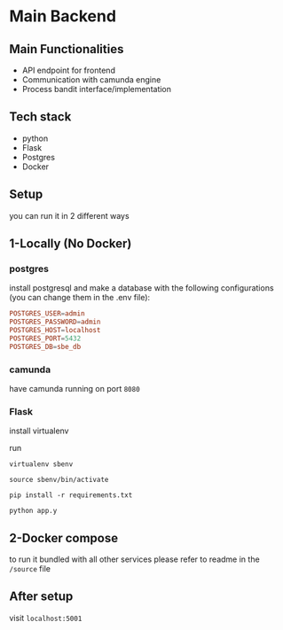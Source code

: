 # Main Backend

## Main Functionalities

* API endpoint for frontend
* Communication with camunda engine
* Process bandit interface/implementation

## Tech stack

* python
* Flask
* Postgres
* Docker

## Setup

you can run it in 2 different ways

## 1-Locally (No Docker)

### postgres

install postgresql and make a database with the following configurations (you can change them in the .env file):

```conf
POSTGRES_USER=admin
POSTGRES_PASSWORD=admin
POSTGRES_HOST=localhost
POSTGRES_PORT=5432
POSTGRES_DB=sbe_db
```

### camunda
have camunda running on port `8080`

### Flask

install virtualenv

run

`virtualenv sbenv`

`source sbenv/bin/activate`

`pip install -r requirements.txt`

`python app.y`





## 2-Docker compose

to run it bundled with all other services please refer to readme in the `/source` file

## After setup

visit `localhost:5001`
